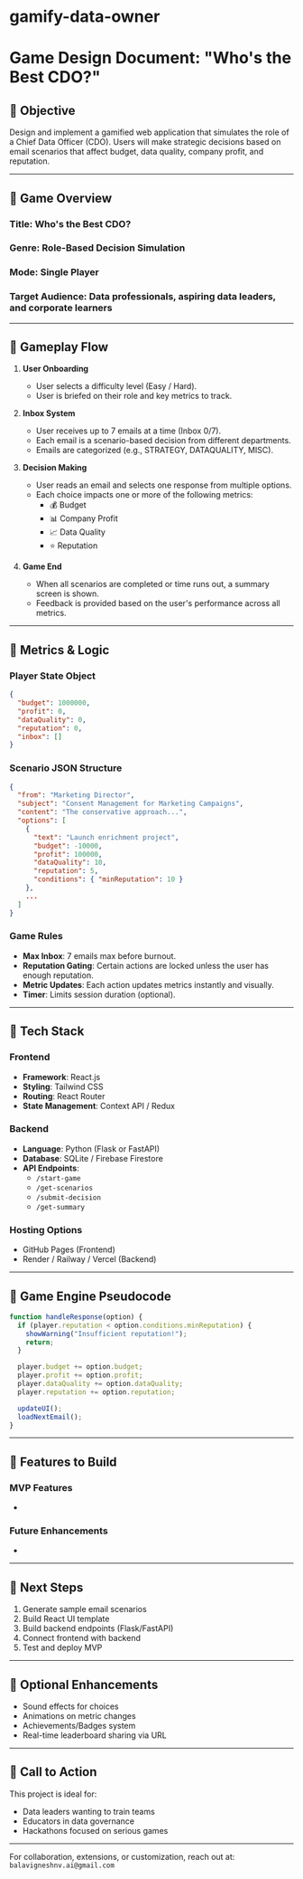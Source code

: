 # gamify-data-owner

# Game Design Document: "Who's the Best CDO?"

## 🎯 Objective

Design and implement a gamified web application that simulates the role of a Chief Data Officer (CDO). Users will make strategic decisions based on email scenarios that affect budget, data quality, company profit, and reputation.

---

## 📆 Game Overview

### Title: Who's the Best CDO?

### Genre: Role-Based Decision Simulation

### Mode: Single Player

### Target Audience: Data professionals, aspiring data leaders, and corporate learners

---

## 🚀 Gameplay Flow

1. **User Onboarding**

   - User selects a difficulty level (Easy / Hard).
   - User is briefed on their role and key metrics to track.

2. **Inbox System**

   - User receives up to 7 emails at a time (Inbox 0/7).
   - Each email is a scenario-based decision from different departments.
   - Emails are categorized (e.g., STRATEGY, DATAQUALITY, MISC).

3. **Decision Making**

   - User reads an email and selects one response from multiple options.
   - Each choice impacts one or more of the following metrics:
     - 💰 Budget
     - 📊 Company Profit
     - 📈 Data Quality
     - ⭐ Reputation

4. **Game End**

   - When all scenarios are completed or time runs out, a summary screen is shown.
   - Feedback is provided based on the user's performance across all metrics.

---

## 🎯 Metrics & Logic

### Player State Object

```json
{
  "budget": 1000000,
  "profit": 0,
  "dataQuality": 0,
  "reputation": 0,
  "inbox": []
}
```

### Scenario JSON Structure

```json
{
  "from": "Marketing Director",
  "subject": "Consent Management for Marketing Campaigns",
  "content": "The conservative approach...",
  "options": [
    {
      "text": "Launch enrichment project",
      "budget": -10000,
      "profit": 100000,
      "dataQuality": 10,
      "reputation": 5,
      "conditions": { "minReputation": 10 }
    },
    ...
  ]
}
```

### Game Rules

- **Max Inbox**: 7 emails max before burnout.
- **Reputation Gating**: Certain actions are locked unless the user has enough reputation.
- **Metric Updates**: Each action updates metrics instantly and visually.
- **Timer**: Limits session duration (optional).

---

## 🚧 Tech Stack

### Frontend

- **Framework**: React.js
- **Styling**: Tailwind CSS
- **Routing**: React Router
- **State Management**: Context API / Redux

### Backend

- **Language**: Python (Flask or FastAPI)
- **Database**: SQLite / Firebase Firestore
- **API Endpoints**:
  - `/start-game`
  - `/get-scenarios`
  - `/submit-decision`
  - `/get-summary`

### Hosting Options

- GitHub Pages (Frontend)
- Render / Railway / Vercel (Backend)

---

## 🚧 Game Engine Pseudocode

```js
function handleResponse(option) {
  if (player.reputation < option.conditions.minReputation) {
    showWarning("Insufficient reputation!");
    return;
  }

  player.budget += option.budget;
  player.profit += option.profit;
  player.dataQuality += option.dataQuality;
  player.reputation += option.reputation;

  updateUI();
  loadNextEmail();
}
```

---

## 📅 Features to Build

### MVP Features

-

### Future Enhancements

-

---

## 🚀 Next Steps

1. Generate sample email scenarios
2. Build React UI template
3. Build backend endpoints (Flask/FastAPI)
4. Connect frontend with backend
5. Test and deploy MVP

---

## 🌈 Optional Enhancements

- Sound effects for choices
- Animations on metric changes
- Achievements/Badges system
- Real-time leaderboard sharing via URL

---

## 📢 Call to Action

This project is ideal for:

- Data leaders wanting to train teams
- Educators in data governance
- Hackathons focused on serious games

---

For collaboration, extensions, or customization, reach out at: `balavigneshnv.ai@gmail.com`


